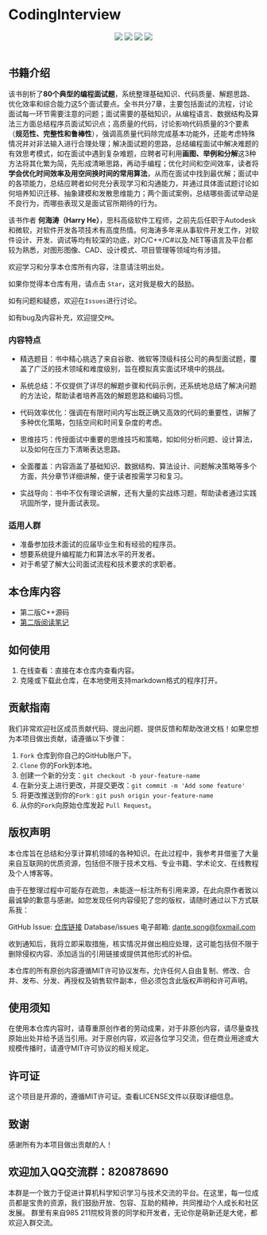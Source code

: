 # CodingInterview

<div align="center">
    <a href="https://github.com/newcleanbird/"> <img src="https://badgen.net/github/license/newcleanbird/Database?icon=github&color=4ab8a1"></a>
    <a href="https://github.com/newcleanbird/"> <img src="https://badgen.net/github/watchers/newcleanbird/Database?icon=github&color=4ab8a1"></a>
    <a href="https://github.com/newcleanbird/"> <img src="https://badgen.net/github/stars/newcleanbird/Database?icon=github&color=4ab8a1"></a>
    <a href="https://github.com/newcleanbird/"> <img src="https://badgen.net/github/forks//newcleanbird/Database?icon=github&color=4ab8a1"></a>
</div>
<br>

## 书籍介绍

该书剖析了**80个典型的编程面试题**，系统整理基础知识、代码质量、解题思路、优化效率和综合能力这5个面试要点。全书共分7章，主要包括面试的流程，讨论面试每一环节需要注意的问题；面试需要的基础知识，从编程语言、数据结构及算法三方面总结程序员面试知识点；高质量的代码，讨论影响代码质量的3个要素（**规范性、完整性和鲁棒性**），强调高质量代码除完成基本功能外，还能考虑特殊情况并对非法输入进行合理处理；解决面试题的思路，总结编程面试中解决难题的有效思考模式，如在面试中遇到复杂难题，应聘者可利用**画图、举例和分解**这3种方法将其化繁为简，先形成清晰思路，再动手编程；优化时间和空间效率，读者将**学会优化时间效率及用空间换时间的常用算法**，从而在面试中找到最优解；面试中的各项能力，总结应聘者如何充分表现学习和沟通能力，并通过具体面试题讨论如何培养知识迁移、抽象建模和发散思维能力；两个面试案例，总结哪些面试举动是不良行为，而哪些表现又是面试官所期待的行为。

该书作者 **何海涛（Harry He）**，思科高级软件工程师，之前先后任职于Autodesk和微软，对软件开发各项技术有高度热情。何海涛多年来从事软件开发工作，对软件设计、开发、调试等均有较深的功底，对C/C++/C#以及.NET等语言及平台都较为熟悉，对图形图像、CAD、设计模式、项目管理等领域均有涉猎。

欢迎学习和分享本仓库所有内容，注意请注明出处。

如果你觉得本仓库有用，请点击 `Star`，这对我是极大的鼓励。

如有问题和疑惑，欢迎在`Issues`进行讨论。

如有bug及内容补充，欢迎提交``PR``。

### 内容特点

* 精选题目：书中精心挑选了来自谷歌、微软等顶级科技公司的典型面试题，覆盖了广泛的技术领域和难度级别，旨在模拟真实面试环境中的挑战。

* 系统总结：不仅提供了详尽的解题步骤和代码示例，还系统地总结了解决问题的方法论，帮助读者培养高效的解题思路和编码习惯。

* 代码效率优化：强调在有限时间内写出既正确又高效的代码的重要性，讲解了多种优化策略，包括空间和时间复杂度的考虑。

* 思维技巧：传授面试中重要的思维技巧和策略，如如何分析问题、设计算法，以及如何在压力下清晰表达思路。

* 全面覆盖：内容涵盖了基础知识、数据结构、算法设计、问题解决策略等多个方面，共分章节详细讲解，便于读者按需学习和复习。

* 实战导向：书中不仅有理论讲解，还有大量的实战练习题，帮助读者通过实践巩固所学，提升面试表现。

### 适用人群

* 准备参加技术面试的应届毕业生和有经验的程序员。
* 想要系统提升编程能力和算法水平的开发者。
* 对于希望了解大公司面试流程和技术要求的求职者。

## 本仓库内容

* 第二版C++源码
* [第二版阅读笔记](./docs/剑指offer读书笔记.md)

## 如何使用

1. 在线查看：直接在本仓库内查看内容。
2. 克隆或下载此仓库，在本地使用支持markdown格式的程序打开。

## 贡献指南

我们非常欢迎社区成员贡献代码、提出问题、提供反馈和帮助改进文档！如果您想为本项目做出贡献，请遵循以下步骤：

1. `Fork` 仓库到你自己的GitHub账户下。
2. `Clone` 你的Fork到本地。
3. 创建一个新的分支：`git checkout -b your-feature-name`
4. 在新分支上进行更改，并提交更改：`git commit -m 'Add some feature'`
5. 将更改推送到你的`Fork：git push origin your-feature-name`
6. 从你的`Fork`向原始仓库发起 `Pull Request`。

## 版权声明

本仓库旨在总结和分享计算机领域的各种知识。在此过程中，我参考并借鉴了大量来自互联网的优质资源，包括但不限于技术文档、专业书籍、学术论文、在线教程及个人博客等。

由于在整理过程中可能存在疏忽，未能逐一标注所有引用来源，在此向原作者致以最诚挚的歉意与感谢。如您发现任何内容侵犯了您的版权，请随时通过以下方式联系我：

GitHub Issue: [仓库链接](https://github.com/newcleanbird/) Database/issues
电子邮箱: [dante.song@foxmail.com](dante.song@foxmail.com)

收到通知后，我将立即采取措施，核实情况并做出相应处理，这可能包括但不限于删除侵权内容、添加适当的引用链接或提供其他形式的补偿。

本仓库的所有原创内容遵循MIT许可协议发布，允许任何人自由复制、修改、合并、发布、分发、再授权及销售软件副本，但必须包含此版权声明和许可声明。

## 使用须知

在使用本仓库内容时，请尊重原创作者的劳动成果，对于非原创内容，请尽量查找原始出处并给予适当引用。对于原创内容，欢迎各位学习交流，但在商业用途或大规模传播时，请遵守MIT许可协议的相关规定。

## 许可证

这个项目是开源的，遵循MIT许可证。查看LICENSE文件以获取详细信息。

## 致谢

感谢所有为本项目做出贡献的人！

## 欢迎加入QQ交流群：820878690

本群是一个致力于促进计算机科学知识学习与技术交流的平台。在这里，每一位成员都是宝贵的资源，我们鼓励开放、包容、互助的精神，共同推动个人成长和社区发展。
群里有来自985 211院校背景的同学和开发者，无论你是萌新还是大佬，都欢迎入群交流。
